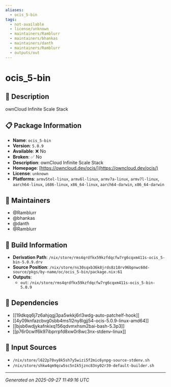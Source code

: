 ```yaml
---
aliases:
  - ocis_5-bin
tags:
  - not-available
  - license/unknown
  - maintainers/Ramblurr
  - maintainers/bhankas
  - maintainers/danth
  - maintainers/Ramblurr
  - outputs/out
---
```


# ocis_5-bin

## 📝 Description

ownCloud Infinite Scale Stack

## 📋 Package Information

- **Name**: `ocis_5-bin`
- **Version**: `5.0.9`
- **Available**: ❌ No
- **Broken**: ✅ No
- **Description**: ownCloud Infinite Scale Stack
- **Homepage**: [https://owncloud.dev/ocis/](https://owncloud.dev/ocis/)
- **License**: `unknown`
- **Platforms**: `armv5tel-linux`, `armv6l-linux`, `armv7a-linux`, `armv7l-linux`, `aarch64-linux`, `i686-linux`, `x86_64-linux`, `aarch64-darwin`, `x86_64-darwin`
## 👥 Maintainers

- @Ramblurr
- @bhankas
- @danth
- @Ramblurr


## 🔧 Build Information

- **Derivation Path**: `/nix/store/rms4qrdfkx59kzfdqcfw7rg6cqxm411s-ocis_5-bin-5.0.9.drv`
- **Source Position**: `/nix/store/ns30sqxb36k8jrds8z18rv96bpnwc60d-source/pkgs/by-name/oc/ocis_5-bin/package.nix:61`
- **Outputs**:
  - `out`:  `/nix/store/rms4qrdfkx59kzfdqcfw7rg6cqxm411s-ocis_5-bin-5.0.9`

## 🔗 Dependencies

- [[19dkqq6j7z6ahjqgj3pa5wkkj6rl3wdg-auto-patchelf-hook]]
- [[4y09knfazcbvg0sbb4ms1l2ny8lgjj54-ocis-5.0.9-linux-amd64]]
- [[bjsb6wdjykafnkixq156qdvmxhsm2bai-bash-5.3p3]]
- [[p76r0cwlf6k97ibprrpfd8xw0r8wc3nx-stdenv-linux]]

## 📁 Input Sources

- `/nix/store/l622p70vy8k5sh7y5wizi5f2mic6ynpg-source-stdenv.sh`
- `/nix/store/shkw4qm9qcw5sc5n1k5jznc83ny02r39-default-builder.sh`

---
*Generated on 2025-09-27 11:49:16 UTC*
